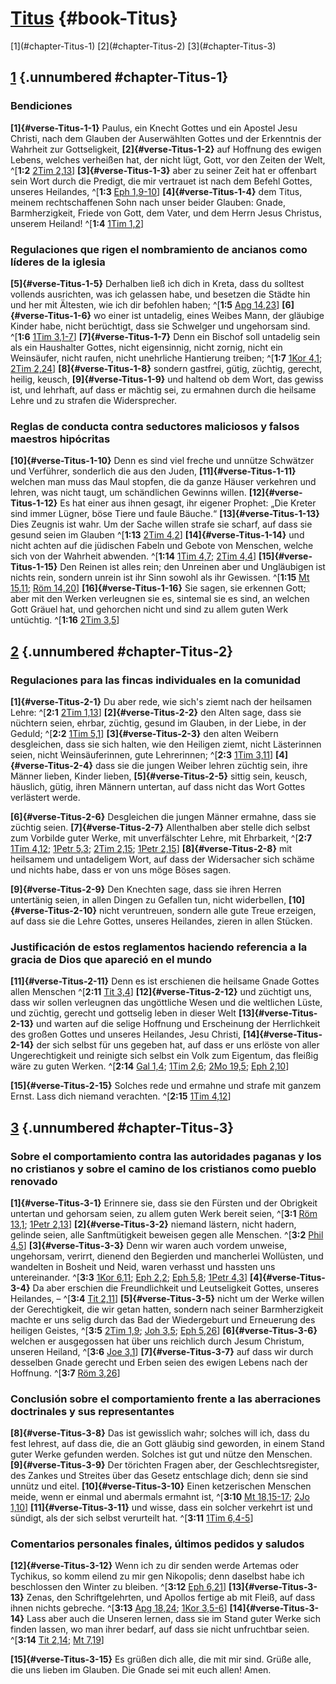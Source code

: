 # [Titus](ch001.xhtml) {#book-Titus}

<div id="chapterlinks-Titus" class="chapterlinks">[1](#chapter-Titus-1) [2](#chapter-Titus-2) [3](#chapter-Titus-3) </div>

## [1](#book-Titus) {.unnumbered #chapter-Titus-1}
### Bendiciones
**[1]{#verse-Titus-1-1}** Paulus, ein Knecht Gottes und ein Apostel Jesu Christi, nach dem Glauben der Auserwählten Gottes und der Erkenntnis der Wahrheit zur Gottseligkeit, **[2]{#verse-Titus-1-2}** auf Hoffnung des ewigen Lebens, welches verheißen hat, der nicht lügt, Gott, vor den Zeiten der Welt, ^[**1:2** [2Tim 2,13](ch055.xhtml#verse-2-Timotheus-2-13)] **[3]{#verse-Titus-1-3}** aber zu seiner Zeit hat er offenbart sein Wort durch die Predigt, die mir vertrauet ist nach dem Befehl Gottes, unseres Heilandes, ^[**1:3** [Eph 1,9-10](ch049.xhtml#verse-Epheser-1-9)] **[4]{#verse-Titus-1-4}** dem Titus, meinem rechtschaffenen Sohn nach unser beider Glauben: Gnade, Barmherzigkeit, Friede von Gott, dem Vater, und dem Herrn Jesus Christus, unserem Heiland! ^[**1:4** [1Tim 1,2](ch054.xhtml#verse-1-Timotheus-1-2)] 
  

### Regulaciones que rigen el nombramiento de ancianos como líderes de la iglesia
**[5]{#verse-Titus-1-5}** Derhalben ließ ich dich in Kreta, dass du solltest vollends ausrichten, was ich gelassen habe, und besetzen die Städte hin und her mit Ältesten, wie ich dir befohlen haben; ^[**1:5** [Apg 14,23](ch044.xhtml#verse-Apostelgeschichte-14-23)] **[6]{#verse-Titus-1-6}** wo einer ist untadelig, eines Weibes Mann, der gläubige Kinder habe, nicht berüchtigt, dass sie Schwelger und ungehorsam sind. ^[**1:6** [1Tim 3,1-7](ch054.xhtml#verse-1-Timotheus-3-1)] **[7]{#verse-Titus-1-7}** Denn ein Bischof soll untadelig sein als ein Haushalter Gottes, nicht eigensinnig, nicht zornig, nicht ein Weinsäufer, nicht raufen, nicht unehrliche Hantierung treiben; ^[**1:7** [1Kor 4,1](ch046.xhtml#verse-1-Korinther-4-1); [2Tim 2,24](ch055.xhtml#verse-2-Timotheus-2-24)] **[8]{#verse-Titus-1-8}** sondern gastfrei, gütig, züchtig, gerecht, heilig, keusch, **[9]{#verse-Titus-1-9}** und haltend ob dem Wort, das gewiss ist, und lehrhaft, auf dass er mächtig sei, zu ermahnen durch die heilsame Lehre und zu strafen die Widersprecher.
  

### Reglas de conducta contra seductores maliciosos y falsos maestros hipócritas
**[10]{#verse-Titus-1-10}** Denn es sind viel freche und unnütze Schwätzer und Verführer, sonderlich die aus den Juden, **[11]{#verse-Titus-1-11}** welchen man muss das Maul stopfen, die da ganze Häuser verkehren und lehren, was nicht taugt, um schändlichen Gewinns willen. **[12]{#verse-Titus-1-12}** Es hat einer aus ihnen gesagt, ihr eigener Prophet: „Die Kreter sind immer Lügner, böse Tiere und faule Bäuche.“ **[13]{#verse-Titus-1-13}** Dies Zeugnis ist wahr. Um der Sache willen strafe sie scharf, auf dass sie gesund seien im Glauben ^[**1:13** [2Tim 4,2](ch055.xhtml#verse-2-Timotheus-4-2)] **[14]{#verse-Titus-1-14}** und nicht achten auf die jüdischen Fabeln und Gebote von Menschen, welche sich von der Wahrheit abwenden. ^[**1:14** [1Tim 4,7](ch054.xhtml#verse-1-Timotheus-4-7); [2Tim 4,4](ch055.xhtml#verse-2-Timotheus-4-4)] **[15]{#verse-Titus-1-15}** Den Reinen ist alles rein; den Unreinen aber und Ungläubigen ist nichts rein, sondern unrein ist ihr Sinn sowohl als ihr Gewissen. ^[**1:15** [Mt 15,11](ch040.xhtml#verse-Matthäus-15-11); [Röm 14,20](ch045.xhtml#verse-Römer-14-20)] **[16]{#verse-Titus-1-16}** Sie sagen, sie erkennen Gott; aber mit den Werken verleugnen sie es, sintemal sie es sind, an welchen Gott Gräuel hat, und gehorchen nicht und sind zu allem guten Werk untüchtig. ^[**1:16** [2Tim 3,5](ch055.xhtml#verse-2-Timotheus-3-5)] 
   

## [2](#book-Titus) {.unnumbered #chapter-Titus-2}
### Regulaciones para las fincas individuales en la comunidad
**[1]{#verse-Titus-2-1}** Du aber rede, wie sich's ziemt nach der heilsamen Lehre: ^[**2:1** [2Tim 1,13](ch055.xhtml#verse-2-Timotheus-1-13)] **[2]{#verse-Titus-2-2}** den Alten sage, dass sie nüchtern seien, ehrbar, züchtig, gesund im Glauben, in der Liebe, in der Geduld; ^[**2:2** [1Tim 5,1](ch054.xhtml#verse-1-Timotheus-5-1)] **[3]{#verse-Titus-2-3}** den alten Weibern desgleichen, dass sie sich halten, wie den Heiligen ziemt, nicht Lästerinnen seien, nicht Weinsäuferinnen, gute Lehrerinnen; ^[**2:3** [1Tim 3,11](ch054.xhtml#verse-1-Timotheus-3-11)] **[4]{#verse-Titus-2-4}** dass sie die jungen Weiber lehren züchtig sein, ihre Männer lieben, Kinder lieben, **[5]{#verse-Titus-2-5}** sittig sein, keusch, häuslich, gütig, ihren Männern untertan, auf dass nicht das Wort Gottes verlästert werde. 
  

**[6]{#verse-Titus-2-6}** Desgleichen die jungen Männer ermahne, dass sie züchtig seien. **[7]{#verse-Titus-2-7}** Allenthalben aber stelle dich selbst zum Vorbilde guter Werke, mit unverfälschter Lehre, mit Ehrbarkeit, ^[**2:7** [1Tim 4,12](ch054.xhtml#verse-1-Timotheus-4-12); [1Petr 5,3](ch060.xhtml#verse-1-Petrus-5-3); [2Tim 2,15](ch055.xhtml#verse-2-Timotheus-2-15); [1Petr 2,15](ch060.xhtml#verse-1-Petrus-2-15)] **[8]{#verse-Titus-2-8}** mit heilsamem und untadeligem Wort, auf dass der Widersacher sich schäme und nichts habe, dass er von uns möge Böses sagen. 


**[9]{#verse-Titus-2-9}** Den Knechten sage, dass sie ihren Herren untertänig seien, in allen Dingen zu Gefallen tun, nicht widerbellen, **[10]{#verse-Titus-2-10}** nicht veruntreuen, sondern alle gute Treue erzeigen, auf dass sie die Lehre Gottes, unseres Heilandes, zieren in allen Stücken. 

### Justificación de estos reglamentos haciendo referencia a la gracia de Dios que apareció en el mundo
**[11]{#verse-Titus-2-11}** Denn es ist erschienen die heilsame Gnade Gottes allen Menschen ^[**2:11** [Tit 3,4](ch056.xhtml#verse-Titus-3-4)] **[12]{#verse-Titus-2-12}** und züchtigt uns, dass wir sollen verleugnen das ungöttliche Wesen und die weltlichen Lüste, und züchtig, gerecht und gottselig leben in dieser Welt **[13]{#verse-Titus-2-13}** und warten auf die selige Hoffnung und Erscheinung der Herrlichkeit des großen Gottes und unseres Heilandes, Jesu Christi, **[14]{#verse-Titus-2-14}** der sich selbst für uns gegeben hat, auf dass er uns erlöste von aller Ungerechtigkeit und reinigte sich selbst ein Volk zum Eigentum, das fleißig wäre zu guten Werken. ^[**2:14** [Gal 1,4](ch048.xhtml#verse-Galater-1-4); [1Tim 2,6](ch054.xhtml#verse-1-Timotheus-2-6); [2Mo 19,5](ch002.xhtml#verse-2-Mose-19-5); [Eph 2,10](ch049.xhtml#verse-Epheser-2-10)] 
 

**[15]{#verse-Titus-2-15}** Solches rede und ermahne und strafe mit ganzem Ernst. Lass dich niemand verachten. ^[**2:15** [1Tim 4,12](ch054.xhtml#verse-1-Timotheus-4-12)] 


## [3](#book-Titus) {.unnumbered #chapter-Titus-3}
### Sobre el comportamiento contra las autoridades paganas y los no cristianos y sobre el camino de los cristianos como pueblo renovado
**[1]{#verse-Titus-3-1}** Erinnere sie, dass sie den Fürsten und der Obrigkeit untertan und gehorsam seien, zu allem guten Werk bereit seien, ^[**3:1** [Röm 13,1](ch045.xhtml#verse-Römer-13-1); [1Petr 2,13](ch060.xhtml#verse-1-Petrus-2-13)] **[2]{#verse-Titus-3-2}** niemand lästern, nicht hadern, gelinde seien, alle Sanftmütigkeit beweisen gegen alle Menschen. ^[**3:2** [Phil 4,5](ch050.xhtml#verse-Philipper-4-5)] **[3]{#verse-Titus-3-3}** Denn wir waren auch vordem unweise, ungehorsam, verirrt, dienend den Begierden und mancherlei Wollüsten, und wandelten in Bosheit und Neid, waren verhasst und hassten uns untereinander. ^[**3:3** [1Kor 6,11](ch046.xhtml#verse-1-Korinther-6-11); [Eph 2,2](ch049.xhtml#verse-Epheser-2-2); [Eph 5,8](ch049.xhtml#verse-Epheser-5-8); [1Petr 4,3](ch060.xhtml#verse-1-Petrus-4-3)] **[4]{#verse-Titus-3-4}** Da aber erschien die Freundlichkeit und Leutseligkeit Gottes, unseres Heilandes, – ^[**3:4** [Tit 2,11](ch056.xhtml#verse-Titus-2-11)] **[5]{#verse-Titus-3-5}** nicht um der Werke willen der Gerechtigkeit, die wir getan hatten, sondern nach seiner Barmherzigkeit machte er uns selig durch das Bad der Wiedergeburt und Erneuerung des heiligen Geistes, ^[**3:5** [2Tim 1,9](ch055.xhtml#verse-2-Timotheus-1-9); [Joh 3,5](ch043.xhtml#verse-Johannes-3-5); [Eph 5,26](ch049.xhtml#verse-Epheser-5-26)] **[6]{#verse-Titus-3-6}** welchen er ausgegossen hat über uns reichlich durch Jesum Christum, unseren Heiland, ^[**3:6** [Joe 3,1](ch029.xhtml#verse-Joel-3-1)] **[7]{#verse-Titus-3-7}** auf dass wir durch desselben Gnade gerecht und Erben seien des ewigen Lebens nach der Hoffnung. ^[**3:7** [Röm 3,26](ch045.xhtml#verse-Römer-3-26)] 
      

### Conclusión sobre el comportamiento frente a las aberraciones doctrinales y sus representantes
**[8]{#verse-Titus-3-8}** Das ist gewisslich wahr; solches will ich, dass du fest lehrest, auf dass die, die an Gott gläubig sind geworden, in einem Stand guter Werke gefunden werden. Solches ist gut und nütze den Menschen. **[9]{#verse-Titus-3-9}** Der törichten Fragen aber, der Geschlechtsregister, des Zankes und Streites über das Gesetz entschlage dich; denn sie sind unnütz und eitel. **[10]{#verse-Titus-3-10}** Einen ketzerischen Menschen meide, wenn er einmal und abermals ermahnt ist, ^[**3:10** [Mt 18,15-17](ch040.xhtml#verse-Matthäus-18-15); [2Jo 1,10](ch063.xhtml#verse-2-Johannes-1-10)] **[11]{#verse-Titus-3-11}** und wisse, dass ein solcher verkehrt ist und sündigt, als der sich selbst verurteilt hat. ^[**3:11** [1Tim 6,4-5](ch054.xhtml#verse-1-Timotheus-6-4)] 
 

### Comentarios personales finales, últimos pedidos y saludos
**[12]{#verse-Titus-3-12}** Wenn ich zu dir senden werde Artemas oder Tychikus, so komm eilend zu mir gen Nikopolis; denn daselbst habe ich beschlossen den Winter zu bleiben. ^[**3:12** [Eph 6,21](ch049.xhtml#verse-Epheser-6-21)] **[13]{#verse-Titus-3-13}** Zenas, den Schriftgelehrten, und Apollos fertige ab mit Fleiß, auf dass ihnen nichts gebreche. ^[**3:13** [Apg 18,24](ch044.xhtml#verse-Apostelgeschichte-18-24); [1Kor 3,5-6](ch046.xhtml#verse-1-Korinther-3-5)] **[14]{#verse-Titus-3-14}** Lass aber auch die Unseren lernen, dass sie im Stand guter Werke sich finden lassen, wo man ihrer bedarf, auf dass sie nicht unfruchtbar seien. ^[**3:14** [Tit 2,14](ch056.xhtml#verse-Titus-2-14); [Mt 7,19](ch040.xhtml#verse-Matthäus-7-19)] 
  

**[15]{#verse-Titus-3-15}** Es grüßen dich alle, die mit mir sind. Grüße alle, die uns lieben im Glauben. Die Gnade sei mit euch allen! Amen.